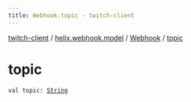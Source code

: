 ```yaml
---
title: Webhook.topic - twitch-client
---
```


[twitch-client](../../index.html) / [helix.webhook.model](../index.html) / [Webhook](index.html) / [topic](./topic.html)

# topic

`val topic: `[`String`](https://kotlinlang.org/api/latest/jvm/stdlib/kotlin/-string/index.html)